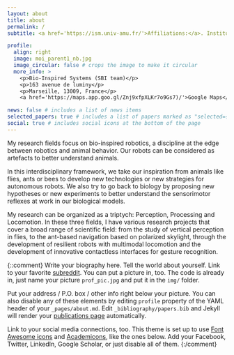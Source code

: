 ```yaml
---
layout: about
title: about
permalink: /
subtitle: <a href='https://ism.univ-amu.fr/'>Affiliations:</a>. Institute of Movement Sciences, Marseille, France.

profile:
  align: right
  image: moi_parent1_nb.jpg
  image_circular: false # crops the image to make it circular
  more_info: >
    <p>Bio-Inspired Systems (SBI team)</p>
    <p>163 avenue de luminy</p>
    <p>Marseille, 13009, France</p>
    <a href='https://maps.app.goo.gl/Znj9xfpXLKr7o9Gs7)/'>Google Maps</a>

news: false # includes a list of news items
selected_papers: true # includes a list of papers marked as "selected={true}"
social: true # includes social icons at the bottom of the page
---
```


My research fields focus on bio-inspired robotics, a discipline at the edge between robotics and animal behavior. Our robots can be considered as artefacts to better understand animals.

In this interdisciplinary framework, we take our inspiration from animals like flies, ants or bees to develop new technologies or new strategies for autonomous robots. We also try to go back to biology by proposing new hypotheses or new experiments to better understand the sensorimotor reflexes at work in our biological models.

My research can be organized as a triptych: Perception, Processing and Locomotion. In these three fields, I have various research projects that cover a broad range of scientific field: from the study of vertical perception in flies, to the ant-based navigation based on polarized skylight, through the development of resilient robots with multimodal locomotion and the development of innovative contactless interfaces for gesture recognition. 

{::comment}
Write your biography here. Tell the world about yourself. Link to your favorite [subreddit](http://reddit.com). You can put a picture in, too. The code is already in, just name your picture `prof_pic.jpg` and put it in the `img/` folder.

Put your address / P.O. box / other info right below your picture. You can also disable any of these elements by editing `profile` property of the YAML header of your `_pages/about.md`. Edit `_bibliography/papers.bib` and Jekyll will render your [publications page](/al-folio/publications/) automatically.

Link to your social media connections, too. This theme is set up to use [Font Awesome icons](https://fontawesome.com/) and [Academicons](https://jpswalsh.github.io/academicons/), like the ones below. Add your Facebook, Twitter, LinkedIn, Google Scholar, or just disable all of them.
{:/comment}

